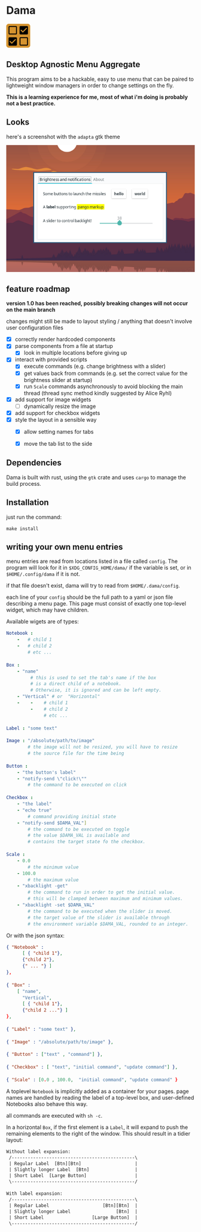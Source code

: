 # Dama
![](assets/icon2.png)

## Desktop Agnostic Menu Aggregate

This program aims to be a hackable, easy to use menu that can be paired to 
lightweight window managers in order to change settings on the fly.

**This is a learning experience for me, most of what i'm doing is probably not a best practice.**

## Looks

here's a screenshot with the `adapta` gtk theme

![](assets/screenshot.png)

## feature roadmap

**version 1.0 has been reached, possibly breaking changes will not occur on the main branch**

changes might still be made to layout styling / anything that doesn't involve user configuration files

- [x] correctly render hardcoded components
- [x] parse components from a file at startup
  - [x] look in multiple locations before giving up
- [X] interact with provided scripts
  - [x] execute commands (e.g. change brightness with a slider)
  - [X] get values back from commands (e.g. set the correct value for the brightness slider at startup)
  - [X] run `Scale` commands asynchronously to avoid blocking the main thread 
    (thread sync method kindly suggested by Alice Ryhl)
- [x] add support for image widgets
  - [ ] dynamically resize the image
- [x] add support for checkbox widgets
- [x] style the layout in a sensible way
  - [x] allow setting names for tabs
  - [x] move the tab list to the side


## Dependencies

Dama is built with rust, using the `gtk` crate and uses `cargo` to manage the build process.

## Installation


just run the command:
```
make install
```

## writing your own menu entries

menu entries are read from locations listed in a file called `config`.
The program will look for it in `$XDG_CONFIG_HOME/dama/` 
if the variable is set, or in `$HOME/.config/dama` if it is not.

if that file doesn't exist, dama will try to read from `$HOME/.dama/config`.

each line of your `config` should be the full path to a yaml or json file describing a menu page.
This page must consist of exactly one top-level widget, which may have children.

Available wigets are of types:

```yaml
Notebook :
    -   # child 1
    -   # child 2
        # etc ... 

Box : 
    - "name"
         # this is used to set the tab's name if the box 
         # is a direct child of a notebook.
         # Otherwise, it is ignored and can be left empty.
    - "Vertical" # or  "Horizontal"
    -    -    # child 1
         -    # child 2
              # etc ... 

Label : "some text"

Image : "/absolute/path/to/image"
        # the image will not be resized, you will have to resize 
        # the source file for the time being

Button : 
    - "the button's label"
    - "notify-send \"click!\""
        # the command to be executed on click 

Checkbox : 
    - "the label"
    - "echo true"
        # command providing initial state
    - "notify-send $DAMA_VAL"]
        # the command to be executed on toggle
        # the value $DAMA_VAL is available and
        # contains the target state fo the checkbox.

Scale : 
    - 0.0  
        # the minimum value
    - 100.0
        # the maximum value
    - "xbacklight -get"
        # the command to run in order to get the initial value.
        # this will be clamped between maximum and minimum values.
    - "xbacklight -set $DAMA_VAL"
        # the command to be executed when the slider is moved.
        # the target value of the slider is available through                              
        # the environment variable $DAMA_VAL, rounded to an integer.
```

Or with the json syntax:

```json
{ "Notebook" : 
      [ { "child 1"},  
      {"child 2"},
      {" ... "} ]
},

{ "Box" : 
    [ "name",
      "Vertical",
      [ { "child 1"},  
      {"child 2 ..."} ]
},

{ "Label" : "some text" },

{ "Image" : "/absolute/path/to/image" },

{ "Button" : ["text" , "command"] }, 

{ "Checkbox" : [ "text", "initial command", "update command"] },

{ "Scale" : [0.0 , 100.0,  "initial command", "update command" } 

```

A toplevel `Notebook` is implicitly added as a container for your pages. page names are handled
by reading the label of a top-level box, and user-defined Notebooks also behave this way.

all commands are executed with `sh -c`.

In a horizontal `Box`, if the first element is a `Label`, it will expand to push
the remaining elements to the right of the window. This should result in a tidier layout:

```
Without label expansion:
 /----------------------------------------------\
 | Regular Label  [Btn][Btn]                    | 
 | Slightly longer Label  [Btn]                 | 
 | Short Label  [Large Button]                  |
 \----------------------------------------------/

With label expansion:
 /----------------------------------------------\
 | Regular Label                    [Btn][Btn]  |
 | Slightly longer Label                 [Btn]  | 
 | Short Label                  [Large Button]  |
 \----------------------------------------------/
```




